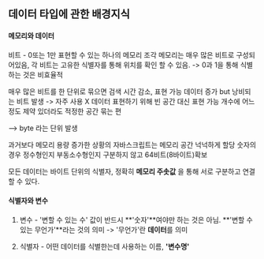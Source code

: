 ## 데이터 타입에 관한 배경지식 

#### 메모리와 데이터 
비트 - 0또는 1만 표현할 수 있는 하나의 메모리 조각
메모리는 매우 많은 비트로 구성되어있음, 
각 비트는 고유한 식별자를 통해 위치를 확인 할 수 있음. 
-> 0과 1을 통해 식별하는 것은 비효율적 

매우 많은 비트를 한 단위로 묶으면 검색 시간 감소, 표현 가능 데이터 증가
but 낭비되는 비트 발생 
-> 자주 사용 X 데이터 표현하기 위해 빈 공간 대신 표현 가능 개수에 어느 정도 제약 있더라도 적정한 공간 묶는 편 

--> byte 라는 단위 발생 

과거보다 메모리 용량 증가한 상황의 자바스크립트는 메모리 공간 넉넉하게 할당 
숫자의 경우 정수형인지 부동소수형인지 구분하지 않고 64비트(8바이트)확보

모든 데이터는 바이트 단위의 식별자, 정확히 **메모리 주솟값** 을 통해 서로 구분하고 연결 할 수 있다. 

#### 식별자와 변수 
1. 변수 - '변할 수 있는 수' 
값이 반드시 **'숫자'**여야만 하는 것은 아님. 
**'변할 수 있는 무언가'**라는 것의 의미 
-> '무언가'란 **데이터**를 의미

2. 식별자 - 어떤 데이터를 식별한는데 사용하는 이름, **'변수명'**
